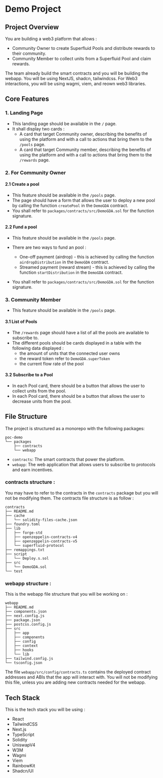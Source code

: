# Demo Project

## Project Overview

You are building a web3 platform that allows :

- Community Owner to create Superfluid Pools and distribute rewards to their community.
- Community Member to collect units from a Superfluid Pool and claim rewards.

The team already build the smart contracts and you will be building the webapp.
You will be using NextJS, shadcn, tailwindcss.
For Web3 interactions, you will be using wagmi, viem, and reown web3 libraries.

## Core Features

### 1. Landing Page

- This landing page should be available in the `/` page.
- It shall display two cards :
  - A card that target Community owner, describing the benefits of using the platform and with a call to actions that bring them to the `/pools` page.
  - A card that target Community member, describing the benefits of using the platform and with a call to actions that bring them to the `/rewards` page.

### 2. For Community Owner

#### 2.1 Create a pool

- This feature should be available in the `/pools` page.
- The page should have a form that allows the user to deploy a new pool by calling the function `createPool` in the `DemoGDA` contract.
- You shall refer to `packages/contracts/src/DemoGDA.sol` for the function signature.

#### 2.2 Fund a pool

- This feature should be available in the `/pools` page.
- There are two ways to fund an pool :

  - One-off payment (airdrop) - this is achieved by calling the function `airdropDistribution` in the `DemoGDA` contract.
  - Streamed payment (reward stream) - this is achieved by calling the function `startDistribution` in the `DemoGDA` contract.

- You shall refer to `packages/contracts/src/DemoGDA.sol` for the function signature.

### 3. Community Member

- This feature should be available in the `/pools` page.

#### 3.1 List of Pools

- The `/rewards` page should have a list of all the pools are available to subscribe to.
- The different pools should be cards displayed in a table with the following data displayed :
  - the amount of units that the connected user owns
  - the reward token refer to `DemoGDA.superToken`
  - the current flow rate of the pool

#### 3.2 Subscribe to a Pool

- In each Pool card, there should be a button that allows the user to collect units from the pool.
- In each Pool card, there should be a button that allows the user to decrease units from the pool.

## File Structure

The project is structured as a monorepo with the following packages:

```
poc-demo
└── packages
    ├── contracts
    └── webapp
```

- `contracts`: The smart contracts that power the platform.
- `webapp`: The web application that allows users to subscribe to protocols and earn incentives.

### contracts structure :

You may have to refer to the contracts in the `contracts` package but you will not be modifying them.
The contracts file structure is as follow :

```
contracts
├── README.md
├── cache
│   └── solidity-files-cache.json
├── foundry.toml
├── lib
│   ├── forge-std
│   ├── openzeppelin-contracts-v4
│   ├── openzeppelin-contracts-v5
│   └── superfluid-protocol
├── remappings.txt
├── script
│   └── Deploy.s.sol
├── src
│   └── DemoGDA.sol
└── test
```

### webapp structure :

This is the webapp file structure that you will be working on :

```
webapp
├── README.md
├── components.json
├── next.config.js
├── package.json
├── postcss.config.js
├── src
│   ├── app
│   ├── components
│   ├── config
│   ├── context
│   ├── hooks
│   └── lib
├── tailwind.config.js
└── tsconfig.json
```

The file `webapp/src/config/contracts.ts` contains the deployed contract addresses and ABIs that the app will interact with.
You will not be modifying this file, unless you are adding new contracts needed for the webapp.

## Tech Stack

This is the tech stack you will be using :

- React
- TailwindCSS
- Next.js
- TypeScript
- Solidity
- UniswapV4
- W3M
- Wagmi
- Viem
- RainbowKit
- Shadcn/UI
